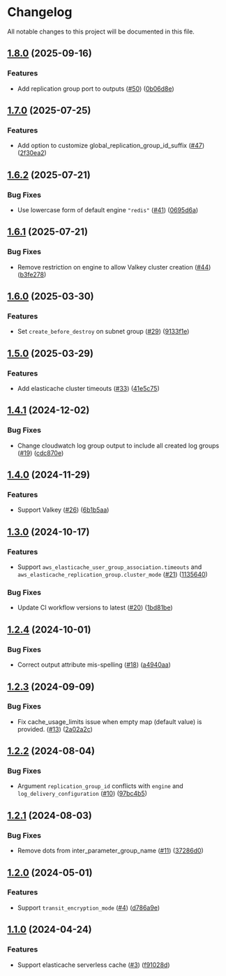# Changelog

All notable changes to this project will be documented in this file.

## [1.8.0](https://github.com/terraform-aws-modules/terraform-aws-elasticache/compare/v1.7.0...v1.8.0) (2025-09-16)


### Features

* Add replication group port to outputs ([#50](https://github.com/terraform-aws-modules/terraform-aws-elasticache/issues/50)) ([0b06d8e](https://github.com/terraform-aws-modules/terraform-aws-elasticache/commit/0b06d8e4a74a602ad774f9d8f0422734e19ab680))

## [1.7.0](https://github.com/terraform-aws-modules/terraform-aws-elasticache/compare/v1.6.2...v1.7.0) (2025-07-25)


### Features

* Add option to customize global_replication_group_id_suffix ([#47](https://github.com/terraform-aws-modules/terraform-aws-elasticache/issues/47)) ([2f30ea2](https://github.com/terraform-aws-modules/terraform-aws-elasticache/commit/2f30ea2b2fdd017c747262061095b66bc6bf09a7))

## [1.6.2](https://github.com/terraform-aws-modules/terraform-aws-elasticache/compare/v1.6.1...v1.6.2) (2025-07-21)


### Bug Fixes

* Use lowercase form of default engine `"redis"` ([#41](https://github.com/terraform-aws-modules/terraform-aws-elasticache/issues/41)) ([0695d6a](https://github.com/terraform-aws-modules/terraform-aws-elasticache/commit/0695d6a0512b144651cd11dea5929f48730fb916))

## [1.6.1](https://github.com/terraform-aws-modules/terraform-aws-elasticache/compare/v1.6.0...v1.6.1) (2025-07-21)


### Bug Fixes

* Remove restriction on engine to allow Valkey cluster creation ([#44](https://github.com/terraform-aws-modules/terraform-aws-elasticache/issues/44)) ([b3fe278](https://github.com/terraform-aws-modules/terraform-aws-elasticache/commit/b3fe278d2f12a76a34d6b32b847a58c3b210f7f1))

## [1.6.0](https://github.com/terraform-aws-modules/terraform-aws-elasticache/compare/v1.5.0...v1.6.0) (2025-03-30)


### Features

* Set `create_before_destroy` on subnet group ([#29](https://github.com/terraform-aws-modules/terraform-aws-elasticache/issues/29)) ([9133f1e](https://github.com/terraform-aws-modules/terraform-aws-elasticache/commit/9133f1ec80c4cefef8dd5a763f6f6d9e4526276e))

## [1.5.0](https://github.com/terraform-aws-modules/terraform-aws-elasticache/compare/v1.4.1...v1.5.0) (2025-03-29)


### Features

* Add elasticache cluster timeouts ([#33](https://github.com/terraform-aws-modules/terraform-aws-elasticache/issues/33)) ([41e5c75](https://github.com/terraform-aws-modules/terraform-aws-elasticache/commit/41e5c75b2ea15a8631f8bb9f7f73ad5d868eeddf))

## [1.4.1](https://github.com/terraform-aws-modules/terraform-aws-elasticache/compare/v1.4.0...v1.4.1) (2024-12-02)


### Bug Fixes

* Change cloudwatch log group output to include all created log groups ([#19](https://github.com/terraform-aws-modules/terraform-aws-elasticache/issues/19)) ([cdc870e](https://github.com/terraform-aws-modules/terraform-aws-elasticache/commit/cdc870e425fd34a93f3e38adccf8eb4c8fd1ef1a))

## [1.4.0](https://github.com/terraform-aws-modules/terraform-aws-elasticache/compare/v1.3.0...v1.4.0) (2024-11-29)


### Features

* Support Valkey ([#26](https://github.com/terraform-aws-modules/terraform-aws-elasticache/issues/26)) ([6b1b5aa](https://github.com/terraform-aws-modules/terraform-aws-elasticache/commit/6b1b5aa4576942bad13a6c8a8420e958a7327fad))

## [1.3.0](https://github.com/terraform-aws-modules/terraform-aws-elasticache/compare/v1.2.4...v1.3.0) (2024-10-17)


### Features

* Support `aws_elasticache_user_group_association.timeouts` and `aws_elasticache_replication_group.cluster_mode` ([#21](https://github.com/terraform-aws-modules/terraform-aws-elasticache/issues/21)) ([1135640](https://github.com/terraform-aws-modules/terraform-aws-elasticache/commit/1135640455df0ee16ef76bb5b0c6c3f069483b98))


### Bug Fixes

* Update CI workflow versions to latest ([#20](https://github.com/terraform-aws-modules/terraform-aws-elasticache/issues/20)) ([1bd81be](https://github.com/terraform-aws-modules/terraform-aws-elasticache/commit/1bd81beec317d4b05fc847c4e3b41bbbcc8460ea))

## [1.2.4](https://github.com/terraform-aws-modules/terraform-aws-elasticache/compare/v1.2.3...v1.2.4) (2024-10-01)


### Bug Fixes

* Correct output attribute mis-spelling ([#18](https://github.com/terraform-aws-modules/terraform-aws-elasticache/issues/18)) ([a4940aa](https://github.com/terraform-aws-modules/terraform-aws-elasticache/commit/a4940aa5d8d3f6f9427c050c57b4cda90bf09856))

## [1.2.3](https://github.com/terraform-aws-modules/terraform-aws-elasticache/compare/v1.2.2...v1.2.3) (2024-09-09)


### Bug Fixes

* Fix cache_usage_limits issue when empty map (default value) is provided. ([#13](https://github.com/terraform-aws-modules/terraform-aws-elasticache/issues/13)) ([2a02a2c](https://github.com/terraform-aws-modules/terraform-aws-elasticache/commit/2a02a2cf0fa4d62cee9a56f5be727b1bab7808cd))

## [1.2.2](https://github.com/terraform-aws-modules/terraform-aws-elasticache/compare/v1.2.1...v1.2.2) (2024-08-04)


### Bug Fixes

* Argument `replication_group_id` conflicts with `engine` and `log_delivery_configuration` ([#10](https://github.com/terraform-aws-modules/terraform-aws-elasticache/issues/10)) ([97bc4b5](https://github.com/terraform-aws-modules/terraform-aws-elasticache/commit/97bc4b5dbab8d2ea78ffd6aaf5716ab271f11f59))

## [1.2.1](https://github.com/terraform-aws-modules/terraform-aws-elasticache/compare/v1.2.0...v1.2.1) (2024-08-03)


### Bug Fixes

* Remove dots from inter_parameter_group_name ([#11](https://github.com/terraform-aws-modules/terraform-aws-elasticache/issues/11)) ([37286d0](https://github.com/terraform-aws-modules/terraform-aws-elasticache/commit/37286d0a1f8759008b0f9a46d337e6769bddb380))

## [1.2.0](https://github.com/terraform-aws-modules/terraform-aws-elasticache/compare/v1.1.0...v1.2.0) (2024-05-01)


### Features

* Support `transit_encryption_mode`  ([#4](https://github.com/terraform-aws-modules/terraform-aws-elasticache/issues/4)) ([d786a9e](https://github.com/terraform-aws-modules/terraform-aws-elasticache/commit/d786a9eb1fe76e42693dd8f54c458ebcf9127e84))

## [1.1.0](https://github.com/terraform-aws-modules/terraform-aws-elasticache/compare/v1.0.0...v1.1.0) (2024-04-24)


### Features

* Support elasticache serverless cache ([#3](https://github.com/terraform-aws-modules/terraform-aws-elasticache/issues/3)) ([f91028d](https://github.com/terraform-aws-modules/terraform-aws-elasticache/commit/f91028dc62cae00249ecc2709f06cb1be3a961de))
